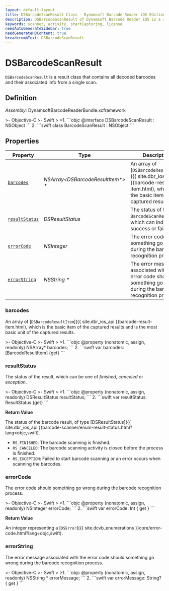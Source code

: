 ```yaml
---
layout: default-layout
title: DSBarcodeScanResult Class - Dynamsoft Barcode Reader iOS Edition
description: DSBarcodeScanResult of Dynamsoft Barcode Reader iOS is a result class of the BarcodeScanner component that contains all decoded barcodes from one scan and the additional information.
keywords: scanner, activity, startCapturing, license 
needAutoGenerateSidebar: true
needGenerateH3Content: true
breadcrumbText: DSBarcodeScanResult
---
```


# DSBarcodeScanResult

`DSBarcodeScanResult` is a result class that contains all decoded barcodes and their associated info from a single scan.

## Definition

*Assembly:* DynamsoftBarcodeReaderBundle.xcframework

<div class="sample-code-prefix"></div>
>- Objective-C
>- Swift
>
>1. 
```objc
@interface DSBarcodeScanResult : NSObject
```
2. 
```swift
class BarcodeScanResult : NSObject
```

## Properties

| Property | Type | Description |
| -------- | ---- | ----------- |
| [`barcodes`](#barcodes) | *NSArray<DSBarcodeResultItem\*> \** | An array of [`DSBarcodeResultItem`]({{ site.dbr_ios_api }}barcode-result-item.html), which is the basic item of the captured results. |
| [`resultStatus`](#resultstatus) | *DSResultStatus* | The status of the `BarcodeScanResult`, which can indicate success or failure. |
| [`errorCode`](#errorcode) | *NSInteger* | The error code should something go wrong during the barcode recognition process. |
| [`errorString`](#errorstring) | *NSString \** | The error message associated with the error code should something go wrong during the barcode recognition process. |

### barcodes

An array of [`DSBarcodeResultItem`]({{ site.dbr_ios_api }}barcode-result-item.html), which is the basic item of the captured results and is the most basic unit of the captured results.

<div class="sample-code-prefix"></div>
>- Objective-C
>- Swift
>
>1. 
```objc
@property (nonatomic, assign, readonly) NSArray<BarcodeResultItem*>* barcodes;
```
2. 
```swift
var barcodes: [BarcodeResultItem] {get}
```

### resultStatus

The status of the result, which can be one of *finished*, *canceled* or *exception*.

<div class="sample-code-prefix"></div>
>- Objective-C
>- Swift
>
>1. 
```objc
@property (nonatomic, assign, readonly) DSResultStatus resultStatus;
```
2. 
```swift
var resultStatus: ResultStatus {get}
```

**Return Value**

The status of the barcode result, of type [DSResultStatus]({{ site.dbr_ios_api }}barcode-scanner/enum-result-status.html?lang=objc,swift).

- `RS_FINISHED`: The barcode scanning is finished.
- `RS_CANCELED`: The barcode scanning activity is closed before the process is finished.
- `RS_EXCEPTION`: Failed to start barcode scanning or an error occurs when scanning the barcodes.

### errorCode

The error code should something go wrong during the barcode recognition process.

<div class="sample-code-prefix"></div>
>- Objective-C
>- Swift
>
>1. 
```objc
@property (nonatomic, assign, readonly) NSInteger errorCode;
```
2. 
```swift
var errorCode: Int { get }
```

**Return Value**

An integer representing a [`DSError`]({{ site.dcvb_enumerations }}core/error-code.html?lang=objc,swift).

### errorString

The error message associated with the error code should something go wrong during the barcode recognition process.

<div class="sample-code-prefix"></div>
>- Objective-C
>- Swift
>
>1. 
```objc
@property (nonatomic, assign, readonly) NSString * errorMessage;
```
2. 
```swift
var errorMessage: String? { get }
```
